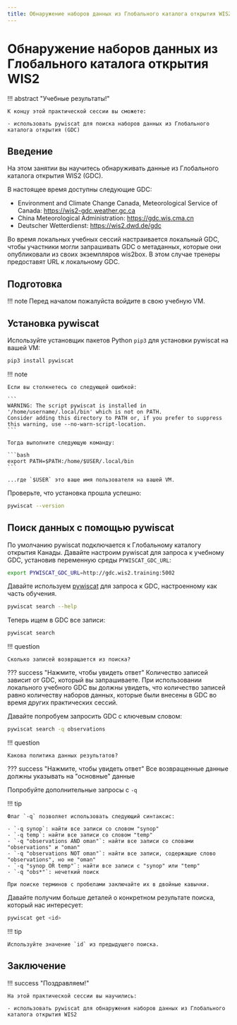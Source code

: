 ```yaml
---
title: Обнаружение наборов данных из Глобального каталога открытия WIS2
---
```


# Обнаружение наборов данных из Глобального каталога открытия WIS2

!!! abstract "Учебные результаты!"

    К концу этой практической сессии вы сможете:

    - использовать pywiscat для поиска наборов данных из Глобального каталога открытия (GDC)

## Введение

На этом занятии вы научитесь обнаруживать данные из Глобального каталога открытия WIS2 (GDC).

В настоящее время доступны следующие GDC:

- Environment and Climate Change Canada, Meteorological Service of Canada: <https://wis2-gdc.weather.gc.ca>
- China Meteorological Administration: <https://gdc.wis.cma.cn>
- Deutscher Wetterdienst: <https://wis2.dwd.de/gdc>

Во время локальных учебных сессий настраивается локальный GDC, чтобы участники могли запрашивать GDC о метаданных, которые они опубликовали из своих экземпляров wis2box. В этом случае тренеры предоставят URL к локальному GDC.

## Подготовка

!!! note
    Перед началом пожалуйста войдите в свою учебную VM.

## Установка pywiscat

Используйте установщик пакетов Python `pip3` для установки pywiscat на вашей VM:
```bash
pip3 install pywiscat
```

!!! note

    Если вы столкнетесь со следующей ошибкой:

    ```
    WARNING: The script pywiscat is installed in '/home/username/.local/bin' which is not on PATH.
    Consider adding this directory to PATH or, if you prefer to suppress this warning, use --no-warn-script-location.
    ```

    Тогда выполните следующую команду:

    ```bash
    export PATH=$PATH:/home/$USER/.local/bin
    ```

    ...где `$USER` это ваше имя пользователя на вашей VM.

Проверьте, что установка прошла успешно:

```bash
pywiscat --version
```

## Поиск данных с помощью pywiscat

По умолчанию pywiscat подключается к Глобальному каталогу открытия Канады. Давайте настроим pywiscat для запроса к учебному GDC, установив переменную среды `PYWISCAT_GDC_URL`:

```bash
export PYWISCAT_GDC_URL=http://gdc.wis2.training:5002
```

Давайте используем [pywiscat](https://github.com/wmo-im/pywiscat) для запроса к GDC, настроенному как часть обучения.

```bash
pywiscat search --help
```

Теперь ищем в GDC все записи:

```bash
pywiscat search
```

!!! question

    Сколько записей возвращается из поиска?

??? success "Нажмите, чтобы увидеть ответ"
    Количество записей зависит от GDC, который вы запрашиваете. При использовании локального учебного GDC вы должны увидеть, что количество записей равно количеству наборов данных, которые были внесены в GDC во время других практических сессий.

Давайте попробуем запросить GDC с ключевым словом:

```bash
pywiscat search -q observations
```

!!! question

    Какова политика данных результатов?

??? success "Нажмите, чтобы увидеть ответ"
    Все возвращенные данные должны указывать на "основные" данные

Попробуйте дополнительные запросы с `-q`

!!! tip

    Флаг `-q` позволяет использовать следующий синтаксис:

    - `-q synop`: найти все записи со словом "synop"
    - `-q temp`: найти все записи со словом "temp"
    - `-q "observations AND oman"`: найти все записи со словами "observations" и "oman"
    - `-q "observations NOT oman"`: найти все записи, содержащие слово "observations", но не "oman"
    - `-q "synop OR temp"`: найти все записи с "synop" или "temp"
    - `-q "obs*"`: нечеткий поиск

    При поиске терминов с пробелами заключайте их в двойные кавычки.

Давайте получим больше деталей о конкретном результате поиска, который нас интересует:

```bash
pywiscat get <id>
```

!!! tip

    Используйте значение `id` из предыдущего поиска.


## Заключение

!!! success "Поздравляем!"

    На этой практической сессии вы научились:

    - использовать pywiscat для обнаружения наборов данных из Глобального каталога открытия WIS2